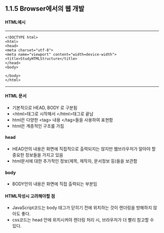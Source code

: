 ## 1.1.5 Browser에서의 웹 개발

#### HTML예시
---
    <!DOCTYPE html>
    <html>
    <head>
    <meta charset="utf-8">
    <meta name="viewport" content="width=device-width">
    <title>StudyHTMLStructure</title>
    </head>
    <body>

    </body>
    </html>
---

#### HTML 문서
- 기본적으로 HEAD, BODY 로 구분됨
- \<html>태그로 시작해서 \</html>태그로 끝남
- html은 다양한 \<tag> 내용 \</tag>들을 사용하여 표현함
- html은 계층적인 구조를 가짐




#### head
- HEAD안의 내용은 화면에 직접적으로 출력되지는 않지만 웹브라우저가 알아야 할 중요한 정보들을 가지고 있음
- html문서에 대한 추가적인 정보(제목, 제작자, 문서정보 등)들을 보관함

#### body
- BODY안의 내용은 화면에 직접 출력되는 부분임

#### HTML작성시 고려해야할 점

- JavaScript코드는 body 태그가 닫히기 전에 위치하는 것이 렌더링을 방해하지 않아도 좋다.
- css코드는 head 안에 위치시켜야 렌더링 처리 시, 브라우저가 더 빨리 참고할 수 있다.

